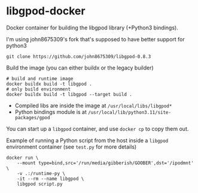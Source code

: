 # libgpod-docker

Docker container for building the libgpod library (+Python3 bindings).

I'm using john8675309's fork that's supposed to have better support for python3

```shell
git clone https://github.com/john8675309/libgpod-0.8.3
```

Build the image (you can either buildx or the legacy builder)

```shell
# build and runtime image
docker buildx build -t libgpod .
# only build environment
docker buildx build -t libgpod --target build .
```

- Compiled libs are inside the image at `/usr/local/libs/libgpod*`
- Python bindings module is at `/usr/local/lib/python3.11/site-packages/gpod`

You can start up a `libgpod` container, and use `docker cp` to copy them out.

Example of running a Python script from the host inside a `libgpod` environment container (see `test.py` for more details)

```shell
docker run \
    --mount type=bind,src='/run/media/gibberish/GOOBER',dst='/ipodmnt' \
    -v .:/runtime-py \
    -it --rm --name libgpod \
    libgpod script.py
```
